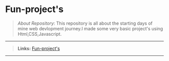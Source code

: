 # Fun-project's

>_About Repository_: This repository is all about the starting days of mine web devlopment journey.I made some very basic project's using Html,CSS,Javascript.
----
>**Links:**
  [Fun-project's](https://thirsty-engelbart-6bc4a9.netlify.app/ "Netlify")

-----  
